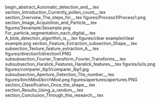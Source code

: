 begin_abstract_Automatic_detection_and__.tex
section_Introduction_Currently_pollen_count__.tex
section_Overview_The_steps_for__.tex
figures/Process1/Process1.png
section_Image_Acquisition_and_Particle__.tex
figures/3example/3example.png
For_particle_segmentation_each_digital__.tex
A_blob_detection_algorithm_is__.tex
figures/clear example/clear example.png
section_Feature_Extraction_subsection_Shape__.tex
subsection_Texture_feature_extraction_A__.tex
figures/direction1/direction1.PNG
subsubsection_Fourier_Transform_Fourier_Transforms__.tex
subsubsection_Haralick_Features_Haralick_features__.tex
figures/is/is.png
figures/comparer_lbp1/comparer_lbp1.jpg
subsubsection_Aperture_Detection_The_number__.tex
figures/birchMod/birchMod.png
figures/apertures/apertures.PNG
section_Classification_Once_the_shape__.tex
section_Results_Using_a_random__.tex
section_Conclusion_Through_this_research__.tex
  
  
  
  